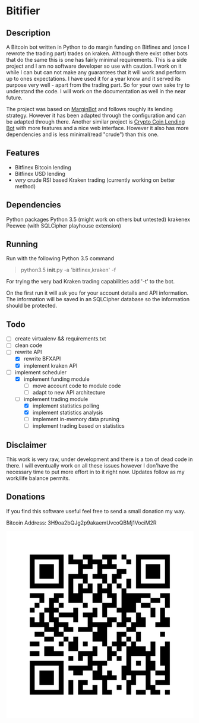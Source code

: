 # Bitifier

## Description
A Bitcoin bot written in Python to do margin funding on Bitfinex and (once I rewrote the trading part) trades on kraken. Although there exist other bots that do the same this is one has fairly minimal requirements.
This is a side project and I am no software developer so use with caution. I work on it while I can but can not make any guarantees that it will work and perform up to ones expectations. I have used it for a year know and it served its purpose very well - apart from the trading part.
So for your own sake try to understand the code. I will work on the documentation as well in the near future.

The project was based on [MarginBot](https://github.com/HFenter/MarginBot) and follows roughly its lending strategy. However it has been adapted through the configuration and can be adapted through there. Another similar project is [Crypto Coin Lending Bot](https://github.com/BitBotFactory/poloniexlendingbot) with more features and a nice web interface. However it also has more dependencies and is less minimal(read "crude") than this one.

## Features

- Bitfinex Bitcoin lending
- Bitfinex USD lending
- *very* crude RSI based Kraken trading (currently working on better method)

## Dependencies

Python packages
Python 3.5 (might work on others but untested)
krakenex
Peewee (with SQLCipher playhouse extension)

## Running

Run with the following Python 3.5 command

> python3.5 __init__.py -a 'bitfinex,kraken' -f

For trying the very bad Kraken trading capabilities add '-t' to the bot.

On the first run it will ask you for your account details and API information. The information will be saved in an SQLCipher database so the information should be protected.

## Todo

- [ ] create virtualenv && requirements.txt
- [ ] clean code
- [ ] rewrite API
  - [x] rewrite BFXAPI
  - [x] implement kraken API
- [ ] implement scheduler
  - [x] implement funding module
    - [ ] move account code to module code
    - [ ] adapt to new API architecture
  - [ ] implement trading module
    - [x] implement statistics polling
    - [x] implement statistics analysis
    - [ ] implement in-memory data pruning
    - [ ] implement trading based on statistics

## Disclaimer

This work is very raw, under development and there is a ton of dead code in there. I will eventually work on all these issues however I don'have the necessary time to put more effort in to it right now.
Updates follow as my work/life balance permits.

## Donations

If you find this software useful feel free to send a small donation my way.

Bitcoin Address:
3H9oa2bQJg2p9akaemUvcoQBMj1VociM2R

![BTC QR Code](btc_addr_qr.png "BTC Donation Address QR Code")
